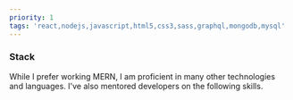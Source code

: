 ```yaml
---
priority: 1
tags: 'react,nodejs,javascript,html5,css3,sass,graphql,mongodb,mysql'
---
```


### Stack

While I prefer working MERN, I am proficient in many other
technologies and languages. I've also mentored developers on
the following skills.
